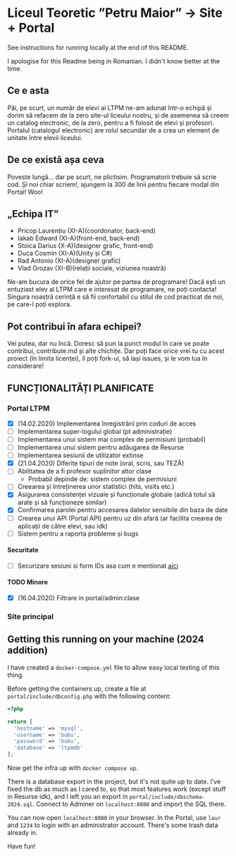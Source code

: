 # Liceul Teoretic ”Petru Maior” -> Site + Portal
See instructions for running locally at the end of this README.

I apologise for this Readme being in Romanian. I didn't know better at the time.

## Ce e asta
Păi, pe scurt, un număr de elevi ai LTPM ne-am adunat într-o echipă și dorim să refacem de la zero site-ul liceului nostru, și de asemenea să creem un catalog electronic, de la zero, pentru a fi folosit de elevi și profesori. Portalul (catalogul electronic) are rolul secundar de a crea un element de unitate între elevii liceului.
## De ce există așa ceva
Poveste lungă... dar pe scurt, ne plictisim. Programatorii trebuie să scrie cod. Și noi chiar scriem!, ajungem la 300 de linii pentru fiecare modal din Portal! Woo!
## „Echipa IT”
* Pricop Laurențiu (XI-A)(coordonator, back-end)
* Iakab Edward (XI-A)(front-end, back-end)
* Stoica Darius (X-A)(designer grafic, front-end)
* Duca Cosmin (XI-A)(Unity și C#)
* Rad Antonio (XI-A)(designer grafic)
* Vlad Grozav (XI-B)(relații sociale, viziunea noastră)

Ne-am bucura de orice fel de ajutor pe partea de programare! Dacă ești un entuziast elev al LTPM care e interesat de programare, ne poți contacta! Singura noastră cerință e să fii confortabil cu stilul de cod practicat de noi, pe care-l poți explora.
## Pot contribui în afara echipei?
Vei putea, dar nu încă. Doresc să pun la punct modul în care se poate contribui, contribute.md și alte chichițe. Dar poți face orice vrei tu cu acest proiect (în limita licenței), îl poți fork-ui, să lași issues, și le vom lua în considerare!
## FUNCȚIONALITĂȚI PLANIFICATE
### Portal LTPM
* [x] (14.02.2020) Implementarea înregistrării prin coduri de acces
* [ ] Implementarea super-logului global (pt administrație)
* [ ] Implementarea unui sistem mai complex de permisiuni (probabil)
* [ ] Implementarea unui sistem pentru adăugarea de Resurse
* [ ] Implementarea sesiunii de utilizator extinse
* [X] (21.04.2020) Diferite tipuri de note (oral, scris, sau TEZĂ)
* [ ] Abilitatea de a fi profesor suplinitor altor clase
  * Probabil depinde de: sistem complex de permisiuni
* [ ] Creearea și întreținerea unor statistici (hits, visits etc.)
* [x] Asigurarea consistenței vizuale și funcționale globale (adică totul să arate și să funcționeze similar)
* [x] Confirmarea parolei pentru accesarea datelor sensibile din baza de date
* [ ] Crearea unui API (Portal API) pentru uz din afară (ar facilita crearea de aplicații de către elevi, sau idk)
* [ ] Sistem pentru a raporta probleme și bugs
#### Securitate
* [ ] Securizare sesiuni si form IDs asa cum e mentionat [aici](https://www.moesif.com/blog/technical/restful-apis/Authorization-on-RESTful-APIs/#cookies)
#### TODO Minore
* [x] (16.04.2020) Filtrare in portal/admin:clase
### Site principal

## Getting this running on your machine (2024 addition)
I have created a `docker-compose.yml` file to allow easy local testing of this thing.

Before getting the containers up, create a file at `portal/include/dbconfig.php` with the following content:
```php
<?php

return [
  'hostname' => 'mysql',
  'username' => 'bubu',
  'password' => 'bubu',
  'database' => 'ltpmdb'
];
```

Now get the infra up with `docker compose up`.

There is a database export in the project, but it's not quite up to date. I've fixed the db as much as I cared to, so that most features work (except stuff in Resurse idk), and I left you an export in `portal/include/dbschema-2024.sql`. Connect to Adminer on `localhost:8080` and import the SQL there.

You can now open `localhost:8000` in your browser. In the Portal, use `laur` and `1234` to login with an administrator account. There's some trash data already in.

Have fun!